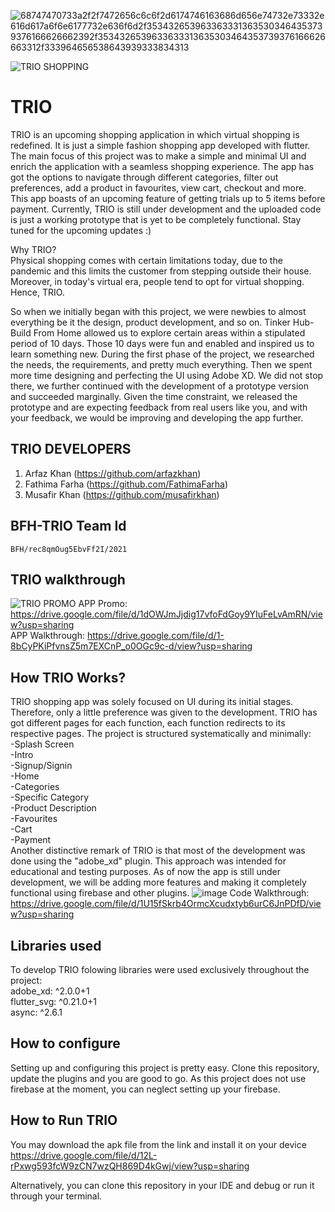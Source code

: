 ![68747470733a2f2f7472656c6c6f2d6174746163686d656e74732e73332e616d617a6f6e6177732e636f6d2f3534326539633633313635303464353739376166626662392f3534326539633633313635303464353739376166626663312f333964656538643939333834313](https://user-images.githubusercontent.com/47222474/119714236-41904f80-be80-11eb-8ed5-8e3f472ef532.png)

![TRIO SHOPPING](https://github.com/arfazkhan/BFH-TRIO/blob/master/TRIOintro.gif)
# TRIO
  TRIO is an upcoming shopping application in which virtual shopping is redefined. It is just a simple fashion shopping app developed with flutter. The main focus of this project was to make a simple and minimal UI and enrich the application with a seamless shopping experience. The app has got the options to navigate through different categories, filter out preferences, add a product in favourites, view cart, checkout and more. This app boasts of an upcoming feature of getting trials up to 5 items before payment. Currently, TRIO is still under development and the uploaded code is just a working prototype that is yet to be completely functional. Stay tuned for the upcoming updates :)

Why TRIO?\
Physical shopping comes with certain limitations today, due to the pandemic and this limits the customer from stepping outside their house. Moreover, in today's virtual era, people tend to opt for virtual shopping. Hence, TRIO.

So when we initially began with this project, we were newbies to almost everything be it the design, product development, and so on. Tinker Hub- Build From Home allowed us to explore certain areas within a stipulated period of 10 days. Those 10 days were fun and enabled and inspired us to learn something new.
During the first phase of the project, we researched the needs, the requirements, and pretty much everything. Then we spent more time designing and perfecting the UI using Adobe XD. We did not stop there, we further continued with the development of a prototype version and succeeded marginally. Given the time constraint, we released the prototype and are expecting feedback from real users like you, and with your feedback, we would be improving and developing the app further.   


## TRIO DEVELOPERS
  1. Arfaz Khan (https://github.com/arfazkhan) 
  2. Fathima Farha (https://github.com/FathimaFarha)
  3. Musafir Khan (https://github.com/musafirkhan)

## BFH-TRIO Team Id
    BFH/rec8qmOug5EbvFf2I/2021
  
## TRIO walkthrough
  ![TRIO PROMO](https://user-images.githubusercontent.com/47222474/119639409-36640200-be35-11eb-8036-c26bf3a1587d.png)
 APP Promo: https://drive.google.com/file/d/1dOWJmJjdig17vfoFdGoy9YIuFeLvAmRN/view?usp=sharing \
 APP Walkthrough: https://drive.google.com/file/d/1-8bCyPKiPfvnsZ5m7EXCnP_o0OGc9c-d/view?usp=sharing
  
## How TRIO Works?
  TRIO shopping app was solely focused on UI during its initial stages. Therefore, only a little preference was given to the development. TRIO has got different pages for each function, each function redirects to its respective pages. The project is structured systematically and minimally:\
  -Splash Screen\
  -Intro\
  -Signup/Signin\
  -Home\
  -Categories\
  -Specific Category\
  -Product Description\
  -Favourites\
  -Cart\
  -Payment\
  Another distinctive remark of TRIO is that most of the development was done using the "adobe_xd" plugin. This approach was intended for educational and testing purposes. As of now the app is still under development, we will be adding more features and making it completely functional using firebase and other plugins.
  ![image](https://user-images.githubusercontent.com/47222474/119640845-a3c46280-be36-11eb-8765-cc18ee814b83.png)
  Code Walkthrough: https://drive.google.com/file/d/1U15fSkrb4OrmcXcudxtyb6urC6JnPDfD/view?usp=sharing

## Libraries used
  To develop TRIO folowing libraries were used exclusively throughout the project:\
    adobe_xd: ^2.0.0+1\
    flutter_svg: ^0.21.0+1\
    async: ^2.6.1
    
## How to configure
  Setting up and configuring this project is pretty easy. Clone this repository, update the plugins and you are good to go. As this project does not use firebase at the moment, you can neglect setting up your firebase.
  
## How to Run TRIO
   You may download the apk file from the link and install it on your device\
     https://drive.google.com/file/d/12L-rPxwg593fcW9zCN7wzQH869D4kGwj/view?usp=sharing
   
   Alternatively, you can clone this repository in your IDE and debug or run it through your terminal.
